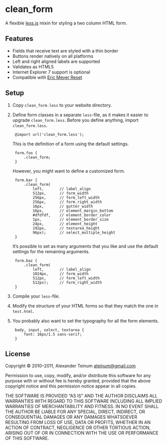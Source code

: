 # clean_form

A flexible [less.js](https://github.com/cloudhead/less.js/) mixin for styling a two column HTML form.


## Features

 * Fields that receive text are styled with a thin border
 * Buttons render natively on all platforms
 * Left and right aligned labels are supported
 * Validates as HTML5
 * Internet Explorer 7 support is optional
 * Compatible with [Eric Meyer Reset](http://meyerweb.com/)

## Setup

1. Copy `clean_form.less` to your website directory.

2. Define form classes in a separate `less`-file, as it makes it easier to
   upgrade `clean_form.less`. Before you define anything, import
   `clean_form.less`.

        @import url('clean_form.less');

   This is the definition of a form using the default settings.

        form.foo {
            .clean_form;
        }

   However, you might want to define a customized form.

        form.bar {
            .clean_form(
                left,       // label_align
                512px,      // form_width
                256px,      // form_left_width
                256px,      // form_right_width
                16px,       // gutter_width
                16px,       // element_margin_bottom
                #dfdfdf,    // element_border_color
                1px,        // element_border_size
                24px,       // element_height
                192px,      // textarea_height
                96px);      // select_multiple_height
        }

   It’s possible to set as many arguments that you like and use the default
   settings for the remaining arguments.

        form.baz {
            .clean_form(
                left,       // label_align
                1024px,     // form_width
                512px,      // form_left_width
                512px);     // form_right_width
        }

3. Compile your `less`-file.

4. Modify the structure of your HTML forms so that they match the one in
   `test.html`.

5. You probably also want to set the typography for all the form elements.

        body, input, select, textarea {
            font: 16px/1.5 sans-serif;
        }

## License

Copyright © 2010–2011, Alexander Teinum <ateinum@gmail.com>

Permission to use, copy, modify, and/or distribute this software for any
purpose with or without fee is hereby granted, provided that the above
copyright notice and this permission notice appear in all copies.

THE SOFTWARE IS PROVIDED “AS IS” AND THE AUTHOR DISCLAIMS ALL WARRANTIES WITH
REGARD TO THIS SOFTWARE INCLUDING ALL IMPLIED WARRANTIES OF MERCHANTABILITY AND
FITNESS. IN NO EVENT SHALL THE AUTHOR BE LIABLE FOR ANY SPECIAL, DIRECT,
INDIRECT, OR CONSEQUENTIAL DAMAGES OR ANY DAMAGES WHATSOEVER RESULTING FROM LOSS
OF USE, DATA OR PROFITS, WHETHER IN AN ACTION OF CONTRACT, NEGLIGENCE OR OTHER
TORTIOUS ACTION, ARISING OUT OF OR IN CONNECTION WITH THE USE OR PERFORMANCE OF
THIS SOFTWARE.
